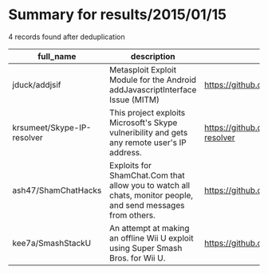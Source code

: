 
# Summary for results/2015/01/15
    
4 records found after deduplication

| full_name | description | html_url | matched_list | matched_count | pushed_at | size | stargazers_count | language | forks_count |
|----------------------------|-------------------------------------------------------------------------------------------------------------|-----------------------------------------------|----------------|-----------------|---------------------------|--------|--------------------|------------|---------------|
| jduck/addjsif | Metasploit Exploit Module for the Android addJavascriptInterface Issue (MITM) | https://github.com/jduck/addjsif | ['exploit'] | 1 | 2015-01-15 05:51:30+00:00 | 177 | 33 | Ruby | 15 |
| krsumeet/Skype-IP-resolver | This project exploits Microsoft's Skype vulneribility and gets any remote user's IP address. | https://github.com/krsumeet/Skype-IP-resolver | ['exploit'] | 1 | 2015-01-15 18:20:52+00:00 | 3904 | 8 | PHP | 11 |
| ash47/ShamChatHacks | Exploits for ShamChat.Com that allow you to watch all chats, monitor people, and send messages from others. | https://github.com/ash47/ShamChatHacks | ['exploit'] | 1 | 2015-01-15 16:53:15+00:00 | 236 | 0 | JavaScript | 0 |
| kee7a/SmashStackU | An attempt at making an offline Wii U exploit using Super Smash Bros. for Wii U. | https://github.com/kee7a/SmashStackU | ['exploit'] | 1 | 2015-01-15 17:36:22+00:00 | 5992 | 2 | | 0 |
